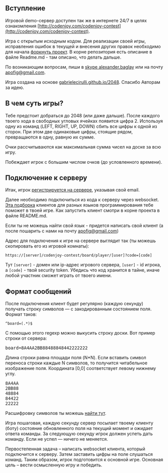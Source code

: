 <meta charset="UTF-8">

## Вступление

Игровой demo-сервер доступен так же в интернете 24/7 в целях 
ознакомления [http://codenjoy.com/codenjoy-contest](http://codenjoy.com/codenjoy-contest).

Игра с открытым исходным кодом. Для реализации своей игры, исправления
ошибок в текущей и внесения других правок необходимо для начала
[форкнуть проект](https://github.com/codenjoyme/codenjoy.git).
В корне репозитория есть описание в файле Readme.md - там описано, что делать дальше.

По возникающим вопросам, пиши в [skype alexander.baglay](skype:alexander.baglay)
или на почту [apofig@gmail.com](mailto:apofig@gmail.com).

Игра создана на основе
[gabrielecirulli.github.io/2048](http://gabrielecirulli.github.io/2048/). 
Спасибо Авторам за идею.

## В чем суть игры?

Тебе предстоит добраться до 2048 (или даже дальше). После каждого твоего
хода в свободных угловых ячейках появится цифра 2.
Используя одну из команд (LEFT, RIGHT, UP, DOWN) сбить все цифры к
одной из сторон. При этом две одинаковые цифры, стоящие рядом, превращаются
в одну, равную их сумме.

Очки рассчитываются как максимальная сумма чисел на доске за всю игру.

Побеждает игрок с большим числом очков (до условленного времени).

## Подключение к серверу

Итак, игрок [регистрируется на сервере](../../../register?gameName=a2048),
указывая свой email.

Далее необходимо подключиться из кода к серверу через websocket.
[Эта подборка](https://github.com/codenjoyme/codenjoy-clients.git)
клиентов для разных языков программирования тебе поможет в твоей игре.
Как запустить клиент смотри в корне проекта в файле README.md.

Если ты не можешь найти свой язык - придется написать свой клиент
(а после пошарить с нами на почту [apofig@gmail.com](mailto:apofig@gmail.com))

Адрес для подключения к игре на сервере выглядит так (ты можешь скопировать его
из игровой комнаты):

`https://[server]/codenjoy-contest/board/player/[user]?code=[code]`

Тут `[server]` - домен или ip-адрес игрового сервера, `[user]` - id игрока, a `[code]` -
твой security token. Убедись что код хранится в тайне, иначе любой участник
сможет играть от твоего имени.

## Формат сообщений

После подключения клиент будет регулярно (каждую секунду) получать строку
символов — с закодированным состоянием поля. Формат таков:

`^board=(.*)$`

C помощью этого regexp можно выкусить строку доски. Вот пример строки от сервера:

<pre>board=8A4AA2BB88488848442222222</pre>

Длина строки равна площади поля (N*N). Если вставить символ переноса
строки каждые N символов, то получится читабельное изображение поля.
Координата [0,0] соответствует левому нижнему углу.

<pre>8A4AA
2BB88
48884
84422
22222</pre>

Расшифровку символов ты можешь [найти тут](elements.md).

Игра пошаговая, каждую секунду сервер посылает твоему клиенту
(боту) состояние обновленного поля на текущий момент и ожидает
ответа команды. За следующую секунду игрок должен успеть
дать команду. Если не успел — ничего не меняется.

Первостепенная задача – написать websocket клиента, который подключится
к серверу. Затем заставить цифры на поле слушаться команд.
Таким образом, игрок подготовится к основной игре.
Основная цель – вести осмысленную игру и победить.